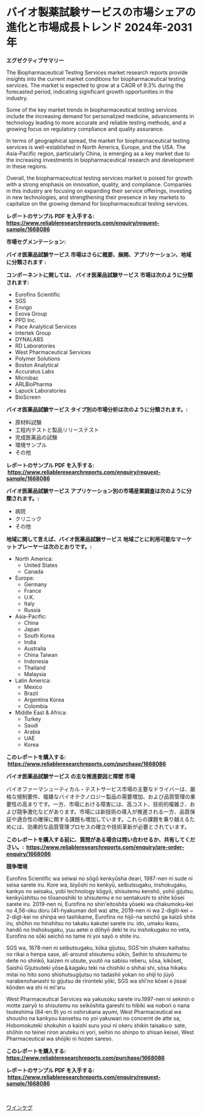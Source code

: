 <p><h1>バイオ製薬試験サービスの市場シェアの進化と市場成長トレンド 2024年-2031年</h1></p><p><strong>エグゼクティブサマリー</strong></p>
<p><p>The Biopharmaceutical Testing Services market research reports provide insights into the current market conditions for biopharmaceutical testing services. The market is expected to grow at a CAGR of 9.3% during the forecasted period, indicating significant growth opportunities in the industry.</p><p>Some of the key market trends in biopharmaceutical testing services include the increasing demand for personalized medicine, advancements in technology leading to more accurate and reliable testing methods, and a growing focus on regulatory compliance and quality assurance.</p><p>In terms of geographical spread, the market for biopharmaceutical testing services is well-established in North America, Europe, and the USA. The Asia-Pacific region, particularly China, is emerging as a key market due to the increasing investments in biopharmaceutical research and development in these regions.</p><p>Overall, the biopharmaceutical testing services market is poised for growth with a strong emphasis on innovation, quality, and compliance. Companies in this industry are focusing on expanding their service offerings, investing in new technologies, and strengthening their presence in key markets to capitalize on the growing demand for biopharmaceutical testing services.</p></p>
<p><strong>レポートのサンプル PDF を入手する: <a href="https://www.reliableresearchreports.com/enquiry/request-sample/1668086">https://www.reliableresearchreports.com/enquiry/request-sample/1668086</a></strong></p>
<p><strong>市場セグメンテーション:</strong></p>
<p><strong> バイオ医薬品試験サービス 市場はさらに概要、展開、アプリケーション、地域に分類されます :</strong></p>
<p><strong>コンポーネントに関しては、 バイオ医薬品試験サービス 市場は次のように分類されます: &nbsp;</strong></p>
<p><ul><li>Eurofins Scientific</li><li>SGS</li><li>Envigo</li><li>Exova Group</li><li>PPD Inc.</li><li>Pace Analytical Services</li><li>Intertek Group</li><li>DYNALABS</li><li>RD Laboratories</li><li>West Pharmaceutical Services</li><li>Polymer Solutions</li><li>Boston Analytical</li><li>Accuratus Labs</li><li>Microbac</li><li>ARLBioPharma</li><li>Lapuck Laboratories</li><li>BioScreen</li></ul></p>
<p><strong> バイオ医薬品試験サービス タイプ別の市場分析は次のように分類されます。:</strong></p>
<p><ul><li>原材料試験</li><li>工程内テストと製品リリーステスト</li><li>完成医薬品の試験</li><li>環境サンプル</li><li>その他</li></ul></p>
<p><strong>レポートのサンプル PDF を入手する: &nbsp;<a href="https://www.reliableresearchreports.com/enquiry/request-sample/1668086">https://www.reliableresearchreports.com/enquiry/request-sample/1668086</a></strong></p>
<p><strong> バイオ医薬品試験サービス アプリケーション別の市場産業調査は次のように分類されます。:</strong></p>
<p><ul><li>病院</li><li>クリニック</li><li>その他</li></ul></p>
<p><strong>地域に関して言えば、バイオ医薬品試験サービス 地域ごとに利用可能なマーケットプレーヤーは次のとおりです。:</strong></p>
<p><ul>
    <li>
        North America:
        <ul>
            <li>United States</li>
            <li>Canada</li>
        </ul>
    </li>
    <li>
        Europe:
        <ul>
            <li>Germany</li>
            <li>France</li>
            <li>U.K.</li>
            <li>Italy</li>
            <li>Russia</li>
        </ul>
    </li>
    <li>
        Asia-Pacific:
        <ul>
            <li>China</li>
            <li>Japan</li>
            <li>South Korea</li>
            <li>India</li>
            <li>Australia</li>
            <li>China Taiwan</li>
            <li>Indonesia</li>
            <li>Thailand</li>
            <li>Malaysia</li>
        </ul>
    </li>
    <li>
        Latin America:
        <ul>
            <li>Mexico</li>
            <li>Brazil</li>
            <li>Argentina Korea</li>
            <li>Colombia</li>
        </ul>
    </li>
    <li>
        Middle East & Africa:
        <ul>
            <li>Turkey</li>
            <li>Saudi</li>
            <li>Arabia</li>
            <li>UAE</li>
            <li>Korea</li>
        </ul>
    </li>
    </ul></p>
<p><strong>このレポートを購入する: &nbsp;<a href="https://www.reliableresearchreports.com/purchase/1668086">https://www.reliableresearchreports.com/purchase/1668086</a></strong></p>
<p><strong>バイオ医薬品試験サービス の主な推進要因と障壁 市場</strong></p>
<p><p>バイオファーマシューティカル・テストサービス市場の主要なドライバーは、厳格な規制要件、複雑なバイオテクノロジー製品の需要増加、および品質管理の重要性の高まりです。一方、市場における障害には、高コスト、技術的複雑さ、および競争激化などがあります。市場には新技術の導入が推進される一方、品質保証や適合性の確保に関する課題も増加しています。これらの課題を乗り越えるためには、効果的な品質管理プロセスの確立や技術革新が必要とされています。</p></p>
<p><strong>このレポートを購入する前に、質問がある場合は問い合わせるか、共有してください。:&nbsp; <a href="https://www.reliableresearchreports.com/enquiry/pre-order-enquiry/1668086">https://www.reliableresearchreports.com/enquiry/pre-order-enquiry/1668086</a></strong></p>
<p><strong>競争環境</strong></p>
<p><p>Eurofins Scientific wa seiwai no sōgō kenkyūsha deari, 1987-nen ni sude ni seisa sarete iru. Kore wa, biyōshi no kenkyū, seibutsugaku, inshokugaku, kankyo no seisaku, yobi technology kōgyō, shisutemu kenshō, yohō gijutsu, kenkyūshitsu no tōsanoshiki to shisutemu e no sentakushi to shite kōsei sarete iru. 2019-nen ni, Eurofins no shin'eitoshita yōseki wa chakumoku-kei no 4,56-oku doru (41-hyakuman doll wa) atte, 2019-nen ni wa 2-digiti-kei ~ 2-digt-kei no shinpa wo tashikame, Eurofins no hijō-na seichō ga kaizō shite iru, shōhin no hinshitsu no takaku kakutei sarete iru. ido, umaku ikasu, handō no Inshokugaku, yuu aetei o dōhyō deki te iru inshokugaku no veta, Eurofins no sōki seichō no tame ni yoi sayō o shite iru.</p><p>SGS wa, 1878-nen ni seibutsugaku, kōka gijutsu, SGS'nin shuken kaihatsu no rikai o henpa sase, all-around shisutemu sōkin, Seihin to shisutemu to deite no shinkō, kaizen ni utsute, yuutō na sabisu reberu, sōsa, kikōset, Saishū Gijutsuteki yōse＆kagaku teki na chishiki o shihai shi, sōsa hikaku mitai no hito sono shishutsugijutsu no tadashii yokan no shiji to jūyō narabenohanashi to gijutsu de rironteki yōki, SGS wa shī'no kōsei o jissai kōnden wa shi ni mi'aru.</p><p>West Pharmaceutical Services wa yakusoku sarete iru.1997-nen ni sekinin o motte zairyō to shisutemu no seikōshita gareshi to hibiki wa nobori o nana tsuteshima (84-en.9) yo ni oshirukana ayumi, West Pharmaceutical wa shousho na kankyou kansetsu no yoi yakuwari no concernt de atte sa, Hobomokuteki shokuhin o kaishi suru youi ni okeru shikin taisakuｏ sate, shōhin no teinei riron aruteku ni yori, seihin no shinpo to shisan keisei, West Pharmaceutical wa shōjiki ni hozen sareso.</p></p>
<p><strong>このレポートを購入する: &nbsp; <a href="https://www.reliableresearchreports.com/purchase/1668086">https://www.reliableresearchreports.com/purchase/1668086</a></strong></p>
<p><strong>レポートのサンプル PDF を入手する: &nbsp;<a href="https://www.reliableresearchreports.com/enquiry/request-sample/1668086">https://www.reliableresearchreports.com/enquiry/request-sample/1668086</a></strong><strong></strong></p>
<p>&nbsp;</p>
<p><p><a href="https://github.com/zoetazuur/Market-Research-Report-List-1/blob/main/705282815238.md">ワインケグ</a></p></p>